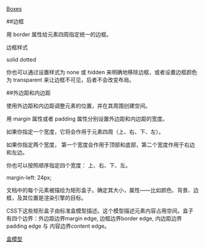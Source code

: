 ﻿[Boxes](https://developer.mozilla.org/zh-CN/docs/Web/Guide/CSS/Getting_started/Boxes)


##边框

用 border 属性给元素四周指定统一的边框。

边框样式

solid  dotted

你也可以通过设置样式为 none 或 hidden 来明确地移除边框，或者设置边框颜色为 transparent 来让边框不可见，后者不会改变布局。

##外边距和内边距

使用外边距和内边距调整元素的位置，并在其周围创建空间。

用 margin 属性或者 padding 属性分别设置外边距和内边距的宽度。

如果你指定一个宽度，它将会作用于元素四周（上、右、下、左）。

如果你指定两个宽度， 第一个宽度会作用于顶部和底部，第二个宽度作用于右边和左边。

你也可以按照顺序指定四个宽度： 上、右、下、左。

margin-left: 24px;



文档中的每个元素被描绘为矩形盒子。确定其大小，属性——比如颜色、背景、边框，及其位置是渲染引擎的目标。

CSS下这些矩形盒子由标准盒模型描述。这个模型描述元素内容占用空间。盒子有四个边界：外边距边界margin edge, 边框边界border edge,
 内边距边界padding edge 与 内容边界content edge。

[盒模型](https://developer.mozilla.org/zh-CN/docs/Web/CSS/CSS_Box_Model/Introduction_to_the_CSS_box_model)


